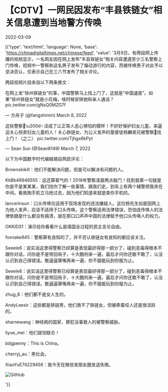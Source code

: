 # 【CDTV】一网民因发布“丰县铁链女”相关信息遭到当地警方传唤

2022-03-09

[{'type': 'text/html', 'language': None, 'base': 'https://chinadigitaltimes.net/chinese/feed', 'value': '3月9日，有两段网上传播的视频显示，一名网友因在网上发布“丰县铁链女”相关内容遭遇至少三名警察上门传唤，视频中一警察称这名男子发布了煽动游行的内容，而被传唤男子对此予以坚决否认，仅表示自己在三八节发布了相关评论。



两段视频片段来自以下两条推文：



在网上发“徐州铁链女”的事，中国警察马上找上门了，这就是“中国速度”。如果“徐州铁链女”就是小花梅，啥时候安排她和亲人通话？ pic.twitter.com/gNsQ0MZG7f

&mdash; 方舟子 (@fangshimin) March 8, 2022





这些警察👮\u200d♀️活成了让正常人恶心惧怕的模样！不好好保护妇女儿童，来逼迫关心拐卖妇女儿童的人！关心铁链女、为公义发声的基督徒杨麟弟兄被警察👮找上门！（之二） pic.twitter.com/Tjhgx6kPyt

&mdash; Sean Sun (@Sean8149) March 7, 2022



以下为中国数字时代编辑摘自网民评论：



Brownskikill：他们不能解决问题，但是可以解决有问题的人。

KkBb49946555：这还算客气的！2018年警察凌晨两点敲门！找到我第一句就是你是不是某某某，我们找你了解一些事情，跟我们走，到车上有两个辅警把我夹在中间，看我掏手机立马抢过去，因为他们知道来就是查你手机的。

lancerinsun：口头传唤仅适用于现场发现的违法嫌疑人。这位杨先生如是因网上为他人发声，应该不适用于口头传唤。这个警察适用法律错误，恐怕连传唤人的法律依据是什么都没有搞清，就在那口口声声中国的法律赋予他口头传唤人的权力。

OKKIDS1：演示给你看看什么是墙国全过程的民主言论自由。

foxnake945：警察算有良知的了，并不否认铁链女有良知的都应该关注。

Seeele6：说实话这里得警察已经算是表现最好得那一部分了，碰到恶毒得根本不跟你对话，问你是不是带回局子，十大酷刑来一遍，最后才问你还敢不敢了，认没认识到自己得错误。敢逼逼犟嘴再来一遍，你不服能玩到你服为止。

Seeele6：说实话这里得警察已经算是表现最好得那一部分了，碰到恶毒得根本不跟你对话，问你是不是带回局子，十大酷刑来一遍，最后才问你还敢不敢了，认没认识到自己得错误。敢逼逼犟嘴再来一遍，你不服能玩到你服为止。

zhug_6：他们都不是女人生的。

AndyLeesir：这些都是铁链男，他们救不了铁链女，但被牵着咬人还是很活跃的。

sharnewang：神经病的国家，罪犯没事救人的被警察威胁。

liyue_mei：他们就怕联合！

bdgpenny：This is China。

cherryj_au：黑社会。





XiaoYuE74229456：我今天在微信发朋友圈发送失敗。

![GitHub](https://chinadigitaltimes.net/chinese/files/2022/03/image-1646822413727.png)

'}]